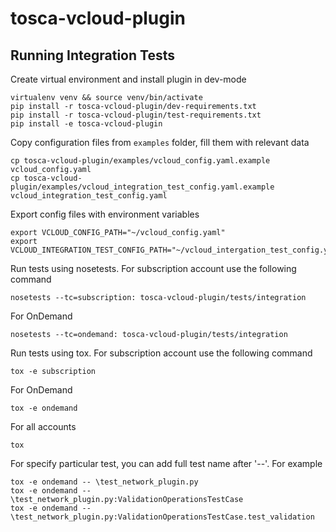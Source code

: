 tosca-vcloud-plugin
=====================


## Running Integration Tests

Create virtual environment and install plugin in dev-mode
```
virtualenv venv && source venv/bin/activate
pip install -r tosca-vcloud-plugin/dev-requirements.txt
pip install -r tosca-vcloud-plugin/test-requirements.txt
pip install -e tosca-vcloud-plugin
```
Copy configuration files from `examples` folder, fill them with relevant data
```
cp tosca-vcloud-plugin/examples/vcloud_config.yaml.example vcloud_config.yaml
cp tosca-vcloud-plugin/examples/vcloud_integration_test_config.yaml.example vcloud_integration_test_config.yaml
```
Export config files with environment variables
```
export VCLOUD_CONFIG_PATH="~/vcloud_config.yaml"
export VCLOUD_INTEGRATION_TEST_CONFIG_PATH="~/vcloud_intergation_test_config.yaml"
```
Run tests using nosetests. For subscription account use the following command
```
nosetests --tc=subscription: tosca-vcloud-plugin/tests/integration
```
For OnDemand
```
nosetests --tc=ondemand: tosca-vcloud-plugin/tests/integration
```
Run tests using tox. For subscription account use the following command
```
tox -e subscription
```
For OnDemand
```
tox -e ondemand
```
For all accounts
```
tox
```
For specify particular test, you can add full test name after '--'. 
For example 
```
tox -e ondemand -- \test_network_plugin.py
tox -e ondemand -- \test_network_plugin.py:ValidationOperationsTestCase
tox -e ondemand -- \test_network_plugin.py:ValidationOperationsTestCase.test_validation

```